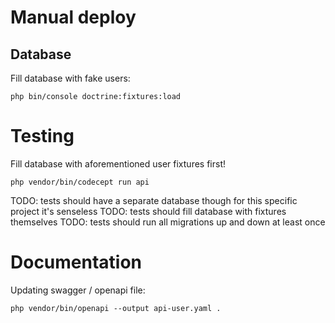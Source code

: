 # Manual deploy

## Database

Fill database with fake users:

```
php bin/console doctrine:fixtures:load
```

# Testing

Fill database with aforementioned user fixtures first!

```
php vendor/bin/codecept run api
```

TODO: tests should have a separate database though for this specific project it's senseless
TODO: tests should fill database with fixtures themselves
TODO: tests should run all migrations up and down at least once


# Documentation

Updating swagger / openapi file:

```
php vendor/bin/openapi --output api-user.yaml .
```